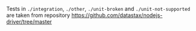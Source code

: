 Tests in ``./integration``, ``./other``, ``./unit-broken`` and ``./unit-not-supported`` are taken from repository https://github.com/datastax/nodejs-driver/tree/master
